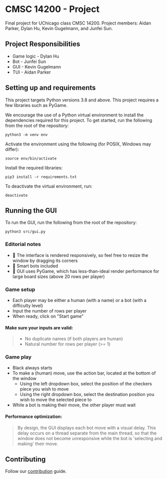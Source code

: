 # CMSC 14200 - Project

Final project for UChicago class CMSC 14200. Project members: Aidan Parker, Dylan Hu, Kevin Gugelmann, and Junfei Sun.

## Project Responsibilities

* Game logic - Dylan Hu
* Bot - Junfei Sun
* GUI - Kevin Gugelmann
* TUI - Aidan Parker

## Setting up and requirements

This project targets Python versions 3.8 and above. This project requires a few libraries such as PyGame.

We encourage the use of a Python virtual environment to install the dependencies required for this project. To get started, run the following from the root of the repository:

```
python3 -m venv env
```

Activate the environment using the following (for POSIX, Windows may differ):
```
source env/bin/activate
```

Install the required libraries:
```
pip3 install -r requirements.txt
```

To deactivate the virtual environment, run:
```
deactivate
```

## Running the GUI

To run the GUI, run the following from the root of the repository:
```shell
python3 src/gui.py
```

### Editorial notes

- 📐 The interface is rendered responsively, so feel free to resize the window by dragging its corners
- 🦾 Smart bots included
- 🐌 GUI uses PyGame, which has less-than-ideal render performance for large board sizes (above 20 rows per player)

### Game setup

- Each player may be either a human (with a name) or a bot (with a difficulty level)
- Input the number of rows per player
- When ready, click on "Start game"

#### Make sure your inputs are valid:

> - No duplicate names (if both players are human)
> - Natural number for rows per player (>= 1)

### Game play
- Black always starts
- To make a (human) move, use the action bar, located at the bottom of the window
  - Using the left dropdown box, select the position of the checkers piece you wish to move
  - Using the right dropdown box, select the destination position you wish to move the selected piece to
- While a bot is making their move, the other player must wait

#### Performance optimization:
> By design, the GUI displays each bot move with a visual delay. This delay occurs on a thread separate from the main thread, so that the window does not become unresponsive while the bot is 'selecting and making' their move.

## Contributing

Follow our [contribution](CONTRIBUTING.md) guide.
